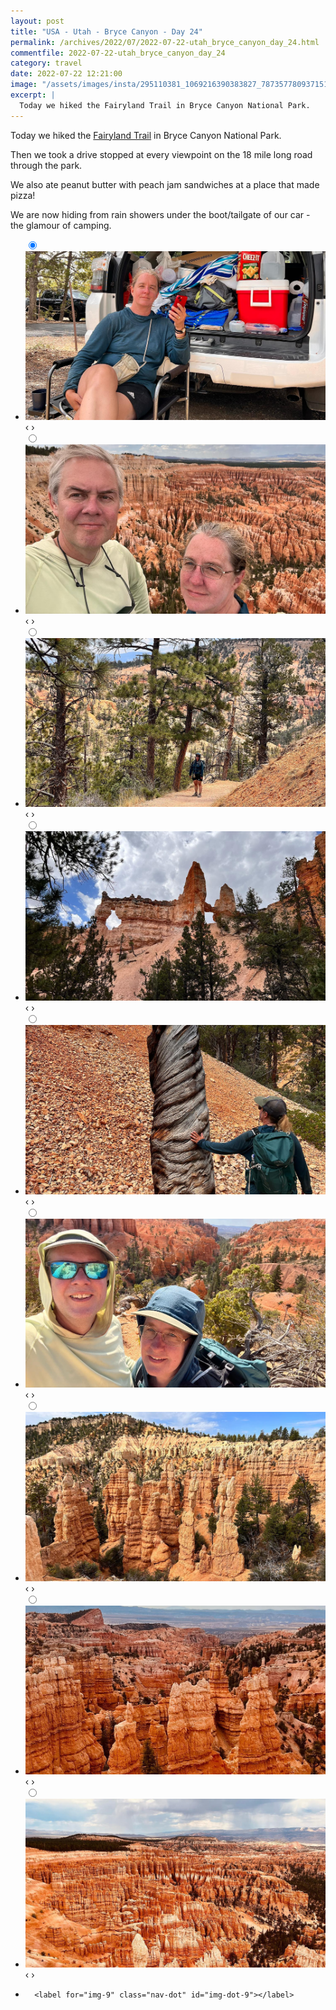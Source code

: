```yaml
---
layout: post
title: "USA - Utah - Bryce Canyon - Day 24"
permalink: /archives/2022/07/2022-07-22-utah_bryce_canyon_day_24.html
commentfile: 2022-07-22-utah_bryce_canyon_day_24
category: travel
date: 2022-07-22 12:21:00
image: "/assets/images/insta/295110381_1069216390383827_7873577809371519584_n_17955691195908200.jpg"
excerpt: |
  Today we hiked the Fairyland Trail in Bryce Canyon National Park.
---
```


Today we hiked the [Fairyland Trail](https://www.alltrails.com/en-gb/trail/us/utah/fairyland-loop-trail) in Bryce Canyon National Park.

Then we took a drive stopped at every viewpoint on the 18 mile long road through the park.

We also ate peanut butter with peach jam sandwiches at a place that made pizza!

We are now hiding from rain showers under the boot/tailgate of our car - the glamour of camping.

<ul class="slides">
    <input type="radio" name="radio-btn" id="img-1" checked="checked" />
    <li class="slide-container">
        <div class="slide">
          <a href="/assets/images/insta/295180805_830917037894300_8597166652492435250_n_17975139178617468.jpg"><img src="/assets/images/insta/295180805_830917037894300_8597166652492435250_n_17975139178617468.jpg" /></a>
        </div>
    <div class="nav">
      <label for="img-9" class="prev">&#x2039;</label>
      <label for="img-2" class="next">&#x203a;</label>
    </div>
    </li>
        <input type="radio" name="radio-btn" id="img-2"  />
    <li class="slide-container">
        <div class="slide">
          <a href="/assets/images/insta/295202231_1502097706873288_7643048522006314709_n_17921967839374438.jpg"><img src="/assets/images/insta/295202231_1502097706873288_7643048522006314709_n_17921967839374438.jpg" /></a>
        </div>
    <div class="nav">
      <label for="img-1" class="prev">&#x2039;</label>
      <label for="img-3" class="next">&#x203a;</label>
    </div>
    </li>
        <input type="radio" name="radio-btn" id="img-3"  />
    <li class="slide-container">
        <div class="slide">
          <a href="/assets/images/insta/295229887_577745330629640_3712777255022282924_n_17959026115767246.jpg"><img src="/assets/images/insta/295229887_577745330629640_3712777255022282924_n_17959026115767246.jpg" /></a>
        </div>
    <div class="nav">
      <label for="img-2" class="prev">&#x2039;</label>
      <label for="img-4" class="next">&#x203a;</label>
    </div>
    </li>
        <input type="radio" name="radio-btn" id="img-4"  />
    <li class="slide-container">
        <div class="slide">
          <a href="/assets/images/insta/294874676_1356322874894368_2623621115610780103_n_18045824059347732.jpg"><img src="/assets/images/insta/294874676_1356322874894368_2623621115610780103_n_18045824059347732.jpg" /></a>
        </div>
    <div class="nav">
      <label for="img-3" class="prev">&#x2039;</label>
      <label for="img-5" class="next">&#x203a;</label>
    </div>
    </li>
        <input type="radio" name="radio-btn" id="img-5"  />
    <li class="slide-container">
        <div class="slide">
          <a href="/assets/images/insta/295007472_167207525820300_1236381135730435438_n_17971451959659679.jpg"><img src="/assets/images/insta/295007472_167207525820300_1236381135730435438_n_17971451959659679.jpg" /></a>
        </div>
    <div class="nav">
      <label for="img-4" class="prev">&#x2039;</label>
      <label for="img-6" class="next">&#x203a;</label>
    </div>
    </li>
        <input type="radio" name="radio-btn" id="img-6"  />
    <li class="slide-container">
        <div class="slide">
          <a href="/assets/images/insta/295531757_139714041774539_785151467556802059_n_17991460114511229.jpg"><img src="/assets/images/insta/295531757_139714041774539_785151467556802059_n_17991460114511229.jpg" /></a>
        </div>
    <div class="nav">
      <label for="img-5" class="prev">&#x2039;</label>
      <label for="img-7" class="next">&#x203a;</label>
    </div>
    </li>
        <input type="radio" name="radio-btn" id="img-7"  />
    <li class="slide-container">
        <div class="slide">
          <a href="/assets/images/insta/294774269_374859694596956_4394742001392726496_n_17937847427111877.jpg"><img src="/assets/images/insta/294774269_374859694596956_4394742001392726496_n_17937847427111877.jpg" /></a>
        </div>
    <div class="nav">
      <label for="img-6" class="prev">&#x2039;</label>
      <label for="img-8" class="next">&#x203a;</label>
    </div>
    </li>
        <input type="radio" name="radio-btn" id="img-8"  />
    <li class="slide-container">
        <div class="slide">
          <a href="/assets/images/insta/295095539_1195665297660498_1783128362235343859_n_17955236851937298.jpg"><img src="/assets/images/insta/295095539_1195665297660498_1783128362235343859_n_17955236851937298.jpg" /></a>
        </div>
    <div class="nav">
      <label for="img-7" class="prev">&#x2039;</label>
      <label for="img-9" class="next">&#x203a;</label>
    </div>
    </li>
    <input type="radio" name="radio-btn" id="img-9" />
    <li class="slide-container">
        <div class="slide">
          <a href="/assets/images/insta/295110381_1069216390383827_7873577809371519584_n_17955691195908200.jpg"><img src="/assets/images/insta/295110381_1069216390383827_7873577809371519584_n_17955691195908200.jpg" /></a>
        </div>
    <div class="nav">
      <label for="img-8" class="prev">&#x2039;</label>
      <label for="img-1" class="next">&#x203a;</label>
    </div>
    </li>
			
<li class="nav-dots">
      <label for="img-1" class="nav-dot" id="img-dot-1"></label>
      <label for="img-2" class="nav-dot" id="img-dot-2"></label>
      <label for="img-3" class="nav-dot" id="img-dot-3"></label>
      <label for="img-4" class="nav-dot" id="img-dot-4"></label>
      <label for="img-5" class="nav-dot" id="img-dot-5"></label>
      <label for="img-6" class="nav-dot" id="img-dot-6"></label>
      <label for="img-7" class="nav-dot" id="img-dot-7"></label>
      <label for="img-8" class="nav-dot" id="img-dot-8"></label>

      <label for="img-9" class="nav-dot" id="img-dot-9"></label>

</li>
</ul>
